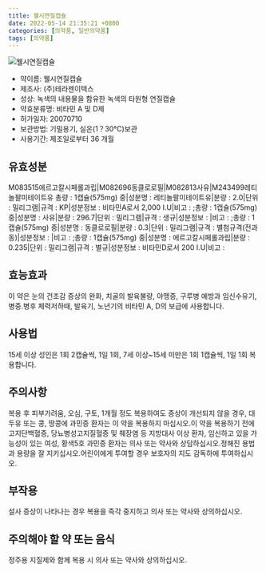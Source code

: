 ```yaml
---
title: 웰시연질캡슐
date: 2022-05-14 21:35:21 +0800
categories: [의약품, 일반의약품]
tags: [의약품]
---
```

![웰시연질캡슐](https://nedrug.mfds.go.kr/pbp/cmn/itemImageDownload/147427805977300198)

- 약이름: 웰시연질캡슐
- 제조사: (주)테라젠이텍스
- 성상: 녹색의 내용물을 함유한 녹색의 타원형 연질캡슐
- 약효분류명: 비타민 A 및 D제
- 허가일자: 20070710
- 보관방법: 기밀용기, 실온(1？30℃)보관
- 사용기간: 제조일로부터 36 개월
## 유효성분
M083515에르고칼시페롤과립|M082696동클로로필|M082813사유|M243499레티놀팔미테이트유
총량 : 1캡슐(575mg) 중|성분명 : 레티놀팔미테이트유|분량 : 2.0|단위 : 밀리그램|규격 : KP|성분정보 : 비타민A로서 2,000 I.U|비고 : ;총량 : 1캡슐(575mg) 중|성분명 : 사유|분량 : 296.7|단위 : 밀리그램|규격 : 생규|성분정보 : |비고 : ;총량 : 1캡슐(575mg) 중|성분명 : 동클로로필|분량 : 0.3|단위 : 밀리그램|규격 : 별첨규격(전과동)|성분정보 : |비고 : ;총량 : 1캡슐(575mg) 중|성분명 : 에르고칼시페롤과립|분량 : 0.235|단위 : 밀리그램|규격 : 별규|성분정보 : 비타민D로서 200 I.U|비고 :
## 효능효과
이 약은 눈의 건조감 증상의 완화, 치골의 발육불량, 야맹증, 구루병 예방과 임신수유기, 병중.병후 체력저하때, 발육기, 노년기의 비타민 A, D의 보급에 사용합니다.
## 사용법
15세 이상 성인은 1회 2캡슐씩, 1일 1회, 7세 이상~15세 미만은 1회 1캡슐씩, 1일 1회 복용합니다.
## 주의사항
복용 후 피부가려움, 오심, 구토, 1개월 정도 복용하여도 증상이 개선되지 않을 경우, 대두유 또는 콩, 땅콩에 과민증 환자는 이 약을 복용하지 마십시오.이 약을 복용하기 전에 고지단백혈증, 당뇨병성고지질혈증 및 췌장염 등 지방대사 이상 환자, 임신하고 있을 가능성이 있는 여성, 황색5호 과민증 환자는 의사 또는 약사와 상담하십시오.정해진 용법과 용량을 잘 지키십시오.어린이에게 투여할 경우 보호자의 지도 감독하에 투여하십시오.
## 부작용
설사 증상이 나타나는 경우 복용을 즉각 중지하고 의사 또는 약사와 상의하십시오.
## 주의해야 할 약 또는 음식
정주용 지질제와 함께 복용 시 의사 또는 약사와 상의하십시오.
